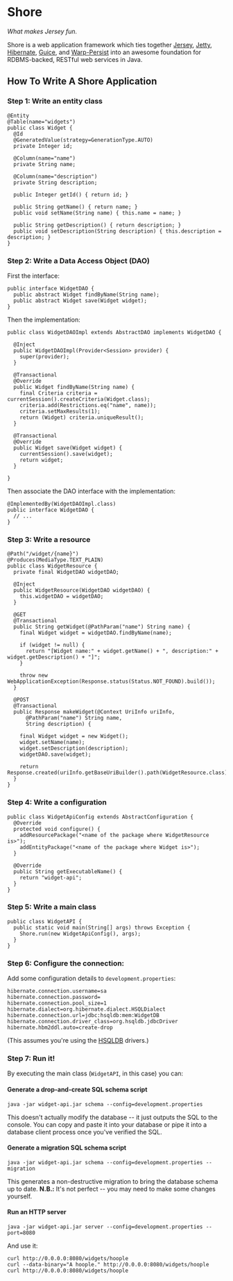 Shore
=====

*What makes Jersey fun.*

Shore is a web application framework which ties together
[Jersey](https://jersey.dev.java.net/), [Jetty](http://www.mortbay.org/jetty/), 
[Hibernate](https://www.hibernate.org/), 
[Guice](http://code.google.com/p/google-guice/), and 
[Warp-Persist](http://code.google.com/p/warp-persist/) into an awesome 
foundation for RDBMS-backed, RESTful web services in Java.

How To Write A Shore Application
--------------------------------

### Step 1: Write an entity class

    @Entity
    @Table(name="widgets")
    public class Widget {
      @Id
      @GeneratedValue(strategy=GenerationType.AUTO)
      private Integer id;
  
      @Column(name="name")
      private String name;
  
      @Column(name="description")
      private String description;
  
      public Integer getId() { return id; }
  
      public String getName() { return name; }
      public void setName(String name) { this.name = name; }
  
      public String getDescription() { return description; }
      public void setDescription(String description) { this.description = description; }
    }

### Step 2: Write a Data Access Object (DAO)

First the interface:
    
    public interface WidgetDAO {
      public abstract Widget findByName(String name);
      public abstract Widget save(Widget widget);
    }

Then the implementation:
    
    public class WidgetDAOImpl extends AbstractDAO implements WidgetDAO {
      
      @Inject
      public WidgetDAOImpl(Provider<Session> provider) {
        super(provider);
      }

      @Transactional
      @Override
      public Widget findByName(String name) {
        final Criteria criteria = currentSession().createCriteria(Widget.class);
        criteria.add(Restrictions.eq("name", name));
        criteria.setMaxResults(1);
        return (Widget) criteria.uniqueResult();
      }

      @Transactional
      @Override
      public Widget save(Widget widget) {
        currentSession().save(widget);
        return widget;
      }
      
    }
    
Then associate the DAO interface with the implementation:
    
    @ImplementedBy(WidgetDAOImpl.class)
    public interface WidgetDAO {
      // ...
    }

### Step 3: Write a resource
    
    @Path("/widget/{name}")
    @Produces(MediaType.TEXT_PLAIN)
    public class WidgetResource {
      private final WidgetDAO widgetDAO;

      @Inject
      public WidgetResource(WidgetDAO widgetDAO) {
        this.widgetDAO = widgetDAO;
      }

      @GET
      @Transactional
      public String getWidget(@PathParam("name") String name) {
        final Widget widget = widgetDAO.findByName(name);

        if (widget != null) {
          return "[Widget name:" + widget.getName() + ", description:" + widget.getDescription() + "]";
        }

        throw new WebApplicationException(Response.status(Status.NOT_FOUND).build());
      }

      @POST
      @Transactional
      public Response makeWidget(@Context UriInfo uriInfo,
          @PathParam("name") String name,
          String description) {

        final Widget widget = new Widget();
        widget.setName(name);
        widget.setDescription(description);
        widgetDAO.save(widget);

        return Response.created(uriInfo.getBaseUriBuilder().path(WidgetResource.class).build(name)).build();
      }
    }

### Step 4: Write a configuration
    
    public class WidgetApiConfig extends AbstractConfiguration {
      @Override
      protected void configure() {
        addResourcePackage("<name of the package where WidgetResource is>");
        addEntityPackage("<name of the package where Widget is>");
      }

      @Override
      public String getExecutableName() {
        return "widget-api";
      }
    }

### Step 5: Write a main class
    
    public class WidgetAPI {
      public static void main(String[] args) throws Exception {
        Shore.run(new WidgetApiConfig(), args);
      }
    }


### Step 6: Configure the connection:

Add some configuration details to `development.properties`:
    
    hibernate.connection.username=sa
    hibernate.connection.password=
    hibernate.connection.pool_size=1
    hibernate.dialect=org.hibernate.dialect.HSQLDialect
    hibernate.connection.url=jdbc:hsqldb:mem:WidgetDB
    hibernate.connection.driver_class=org.hsqldb.jdbcDriver
    hibernate.hbm2ddl.auto=create-drop

(This assumes you're using the [HSQLDB](http://hsqldb.org/) drivers.)

### Step 7: Run it!

By executing the main class (`WidgetAPI`, in this case) you can:

#### Generate a drop-and-create SQL schema script
    
    java -jar widget-api.jar schema --config=development.properties

This doesn't actually modify the database -- it just outputs the SQL to the
console. You can copy and paste it into your database or pipe it into a
database client process once you've verified the SQL.

#### Generate a migration SQL schema script
    
    java -jar widget-api.jar schema --config=development.properties --migration

This generates a non-destructive migration to bring the database schema up to 
date. **N.B.:** It's not perfect -- you may need to make some changes yourself.

#### Run an HTTP server
    
    java -jar widget-api.jar server --config=development.properties --port=8080

And use it:
    
    curl http://0.0.0.0:8080/widgets/hoople
    curl --data-binary="A hoople." http://0.0.0.0:8080/widgets/hoople
    curl http://0.0.0.0:8080/widgets/hoople
